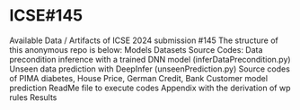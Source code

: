 # ICSE#145
Available Data / Artifacts of ICSE 2024 submission #145
The structure of this anonymous repo is below:
Models
Datasets
Source Codes:
Data precondition inference with a trained DNN model (inferDataPrecondition.py)
Unseen data prediction with DeepInfer (unseenPrediction.py)
Source codes of PIMA diabetes, House Price, German Credit, Bank Customer model prediction
ReadMe file to execute codes
Appendix with the derivation of wp rules
Results

